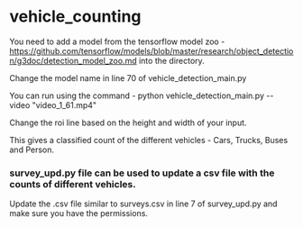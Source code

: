 # vehicle_counting
You need to add a model from the tensorflow model zoo - https://github.com/tensorflow/models/blob/master/research/object_detection/g3doc/detection_model_zoo.md into the directory.

Change the model name in line 70 of vehicle_detection_main.py

You can run using the command -  python vehicle_detection_main.py --video "video_1_61.mp4"

Change the roi line based on the height and width of your input.

This gives a classified count of the different vehicles - Cars, Trucks, Buses and Person.

### survey_upd.py file can be used to update a csv file with the counts of different vehicles.

Update the .csv file similar to surveys.csv in line 7 of survey_upd.py and make sure you have the permissions.
